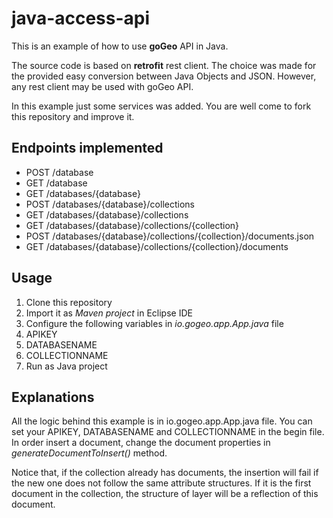 # java-access-api

This is an example of how to use **goGeo** API in Java.

The source code is based on **retrofit** rest client. The choice was made for the provided easy conversion between Java Objects and JSON. However, any rest client may be used with goGeo API.

In this example just some services was added. You are well come to fork this repository and improve it.

## Endpoints implemented
 
 * POST /database
 * GET  /database
 * GET  /databases/{database}
 * POST /databases/{database}/collections
 * GET  /databases/{database}/collections
 * GET  /databases/{database}/collections/{collection}
 * POST /databases/{database}/collections/{collection}/documents.json
 * GET  /databases/{database}/collections/{collection}/documents


## Usage

1. Clone this repository
2. Import it as *Maven project* in Eclipse IDE
3. Configure the following variables in *io.gogeo.app.App.java* file
  1. APIKEY
  2. DATABASENAME
  3. COLLECTIONNAME
4. Run as Java project

## Explanations

All the logic behind this example is in io.gogeo.app.App.java file. You can set your APIKEY, DATABASENAME and COLLECTIONNAME in the begin file. In order insert a document, change the document properties in *generateDocumentToInsert()* method.

Notice that, if the collection already has documents, the insertion will fail if the new one does not follow the same attribute structures. If it is the first document in the collection, the structure of layer will be a reflection of this document.
